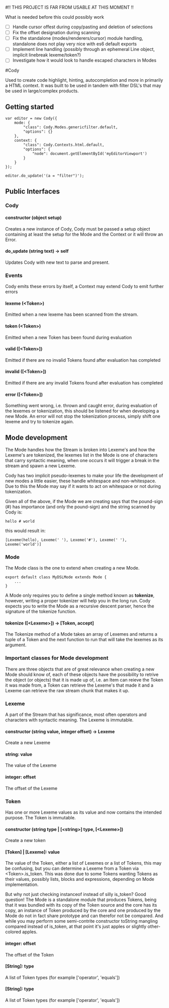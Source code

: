 #!! THIS PROJECT IS FAR FROM USABLE AT THIS MOMENT !!

What is needed before this could possibly work

- [ ] Handle cursor offest during copy/pasting and deletion of selections
- [ ] Fix the offset designation during scanning
- [ ] Fix the standalone (modes/renderers/cursor) module handling, standalone does not play very nice with es6 default exports
- [ ] Implement line handling (possibly through an ephemeral Line object, implicit linebreak lexeme/token?)
- [ ] Investigate how it would look to handle escaped characters in Modes

#Cody

Used to create code highlight, hinting, autocompletion and more in primarily a
HTML context. It was built to be used in tandem with filter DSL's that may be
used in large/complex products.

## Getting started

	var editor = new Cody({
		mode: {
			"class": Cody.Modes.genericfilter.default,
			"options": {}
		},
		context: {
			"class": Cody.Contexts.html.default,
			"options": {
				"node": document.getElementById('myEditorViewport')
			}
		}
	});

	editor.do_update('(a = "filter")');

## Public Interfaces

### Cody

#### constructor (object setup)

Creates a new instance of Cody, Cody must be passed a setup object containing
at least the setup for the Mode and the Context or it will throw an Error.

#### do_update (string text) -> self

Updates Cody with new text to parse and present.

### Events

Cody emits these errors by itself, a Context may extend Cody to emit further
errors

#### lexeme (&lt;Token&gt;)

Emitted when a new lexeme has been scanned from the stream.

#### token (&lt;Token&gt;)

Emitted when a new Token has been found during evaluation

#### valid ([&lt;Token&gt;])

Emitted if there are no invalid Tokens found after evaluation has completed

#### invalid ([&lt;Token&gt;])

Emitted if there are any invalid Tokens found after evaluation has completed

#### error ([&lt;Token&gt;])

Something went wrong, i.e. thrown and caught error, during evaluation of the
lexemes or tokenization, this should be listened for when developing a new Mode.
An error will not stop the tokenization process, simply shift one lexeme and
try to tokenize again.

## Mode development

The Mode handles how the Stream is broken into Lexeme's and how the Lexeme's
are tokenized, the lexemes list in the Mode is one of characters that carry
syntactic meaning, when one occurs it will trigger a break in the stream and
spawn a new Lexeme.

Cody has two implicit pseudo-lexemes to make your life the development of new
modes a little easier, these handle whitespace and non-whitespace. Due to this
the Mode may say if it wants to act on whitespace or not during tokenization.

Given all of the above, if the Mode we are creating says that the pound-sign
(#) has importance (and only the pound-sign) and the string scanned by Cody is:

	hello # world

this would result in:

	[Lexeme(hello), Lexeme(' '), Lexeme('#'), Lexeme(' '), Lexeme('world')]

### Mode

The Mode class is the one to extend when creating a new Mode.

	export default class MyDSLMode extends Mode {
		...
	}

A Mode only requires you to define a single method known as **tokenize**,
however, writing a proper tokenizer will help you in the long run. Cody expects
you to write the Mode as a recursive descent parser, hence the signature of the
tokenize function.

#### tokenize ([&lt;Lexeme&gt;]) -> [Token, accept]

The Tokenize method of a Mode takes an array of Lexemes and returns a tuple of
a Token and the next function to run that will take the lexemes as its argument.

### Important classes for Mode development

There are three objects that are of great relevance when creating a new Mode
should know of, each of these objects have the possibility to retrive the
object (or objects) that it is made up of, i.e. an Item can reieve the Token it
was made from, a Token can retrieve the Lexeme's that made it and a Lexeme can
retrieve the raw stream chunk that makes it up.

### Lexeme

A part of the Stream that has significance, most often operators and characters
with syntactic meaning. The Lexeme is immutable.

#### constructor (string value, integer offset) -> Lexeme

Create a new Lexeme

#### string: value

The value of the Lexeme

#### integer: offset

The offset of the Lexeme

### Token

Has one or more Lexeme values as its value and now contains the intended
purpose. The Token is immutable.

#### constructor (string type | [&lt;string&gt;] type, [&lt;Lexeme&gt;])

Create a new token

#### [Token] | [Lexeme]: value

The value of the Token, either a list of Lexemes or a list of Tokens, this may
be confusing, but you can determine a Lexeme from a Token via &lt;Token&gt;.is_token.
This was done due to some Tokens wanting Tokens as their values, possibly
lists, blocks and expressions, depending on Mode implementation.

But why not just checking instanceof instead of silly is_token? Good question!
The Mode is a standalone module that produces Tokens, being that it was bundled with
its copy of the Token source and the core has its copy, an instance of Token
produced by the core and one produced by the Mode do not in fact share
prototype and can therefor not be compared. And while you may perform some
semi-contrite constructor toString mangling compared instead of is_token, at
that point it's just apples or slightly other-colored apples.

#### integer: offset

The offset of the Token

#### [String]: type

A list of Token types (for example ['operator', 'equals'])

#### [String]: type

A list of Token types (for example ['operator', 'equals'])
